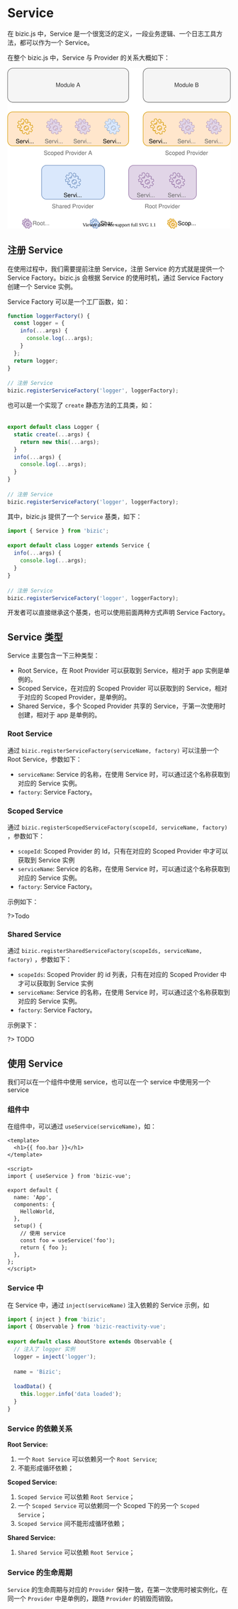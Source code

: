 # Service

在 bizic.js 中，Service 是一个很宽泛的定义，一段业务逻辑、一个日志工具方法，都可以作为一个 Service。

在整个 bizic.js 中，Service 与 Provider 的关系大概如下：

![Provider Tree](_media/service.drawio.svg )

## 注册 Service

在使用过程中，我们需要提前注册 Service，注册 Service 的方式就是提供一个 Service Factory。bizic.js 会根据 Service 的使用时机，通过 Service Factory 创建一个 Service 实例。

Service Factory 可以是一个工厂函数，如：

```js
function loggerFactory() {
  const logger = {
    info(...args) {
      console.log(...args);
    }
  };
  return logger;
}

// 注册 Service
bizic.registerServiceFactory('logger', loggerFactory);
```

也可以是一个实现了 `create` 静态方法的工具类，如：

```js

export default class Logger {
  static create(...args) {
    return new this(...args);
  }
  info(...args) {
    console.log(...args);
  }
}

// 注册 Service
bizic.registerServiceFactory('logger', loggerFactory);

```

其中，bizic.js 提供了一个 `Service` 基类，如下：

```js 
import { Service } from 'bizic';

export default class Logger extends Service {
  info(...args) {
    console.log(...args);
  }
}

// 注册 Service
bizic.registerServiceFactory('logger', loggerFactory);

```

开发者可以直接继承这个基类，也可以使用前面两种方式声明 Service Factory。

## Service 类型

Service 主要包含一下三种类型：

- Root Service，在 Root Provider 可以获取到 Service，相对于 app 实例是单例的。
- Scoped Service，在对应的 Scoped Provider 可以获取到的 Service，相对于对应的 Scoped  Provider，是单例的。
- Shared Service，多个 Scoped Provider 共享的 Service，于第一次使用时创建，相对于 app 是单例的。

### Root Service

通过 `bizic.registerServiceFactory(serviceName, factory)` 可以注册一个 Root Service，参数如下：
- `serviceName`: Service 的名称，在使用 Service 时，可以通过这个名称获取到对应的 Service 实例。
- `factory`: Service Factory。

### Scoped Service

通过 `bizic.registerScopedServiceFactory(scopeId, serviceName, factory)` ，参数如下：

- `scopeId`: Scoped Provider 的 Id，只有在对应的 Scoped Provider 中才可以获取到 Service 实例
- `serviceName`: Service 的名称，在使用 Service 时，可以通过这个名称获取到对应的 Service 实例。
- `factory`: Service Factory。

示例如下：

?>Todo

### Shared Service

通过 `bizic.registerSharedServiceFactory(scopeIds, serviceName, factory)` ，参数如下：

- `scopeIds`: Scoped Provider 的 id 列表，只有在对应的 Scoped Provider 中才可以获取到 Service 实例
- `serviceName`: Service 的名称，在使用 Service 时，可以通过这个名称获取到对应的 Service 实例。
- `factory`: Service Factory。

示例录下：

?> TODO

## 使用 Service

我们可以在一个组件中使用 service，也可以在一个 service 中使用另一个 service

### 组件中
在组件中，可以通过 `useService(serviceName)`，如：

```vue
<template>
  <h1>{{ foo.bar }}</h1>
</template>

<script>
import { useService } from 'bizic-vue';

export default {
  name: 'App',
  components: {
    HelloWorld,
  },
  setup() {
    // 使用 service
    const foo = useService('foo');
    return { foo };
  },
};
</script>
```
### Service 中
在 Service 中，通过 `inject(serviceName)` 注入依赖的 Service 示例，如

```js
import { inject } from 'bizic';
import { Observable } from 'bizic-reactivity-vue';

export default class AboutStore extends Observable {
  // 注入了 logger 实例
  logger = inject('logger');

  name = 'Bizic';

  loadData() {
    this.logger.info('data loaded');
  }
}
```

### Service 的依赖关系

**Root Service:** 
1. 一个 `Root Service` 可以依赖另一个 `Root Service`;
2. 不能形成循环依赖；

**Scoped Service:**
1. `Scoped Service` 可以依赖 `Root Service`；
2. 一个 `Scoped Service` 可以依赖同一个 Scoped 下的另一个 `Scoped Service`；
3. `Scoped Service` 间不能形成循环依赖；

**Shared Service:**
1. `Shared Service` 可以依赖 `Root Service`；

### Service 的生命周期

`Service` 的生命周期与对应的 `Provider` 保持一致，在第一次使用时被实例化，在同一个 `Provider` 中是单例的，跟随 `Provider` 的销毁而销毁。